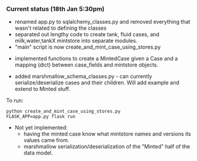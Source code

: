 
### Current status (18th Jan 5:30pm)

* renamed app.py to sqlalchemy_classes.py and removed everything that wasn't related to defining the classes
* separated out lengthy code to create tank, fluid cases, and milk,water,tankX mintstore into separate modules.
* "main" script is now create_and_mint_case_using_stores.py
 - implemented functions to create a MintedCase given a Case and a mapping (dict) between case_fields and mintstore objects.
* added marshmallow_schema_classes.py - can currently serialize/deserialize cases and their children.  Will add example
and extend to Minted stuff.

To run:
```
python create_and_mint_case_using_stores.py
FLASK_APP=app.py flask run
```

* Not yet implemented:
   * having the minted case know what mintstore names and versions its
values came from.
   * marshmallow serialization/deserialization of the "Minted" half of the data model.
